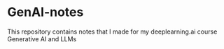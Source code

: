 # GenAI-notes
This repository contains notes that I made for my deeplearning.ai course Generative AI and LLMs
